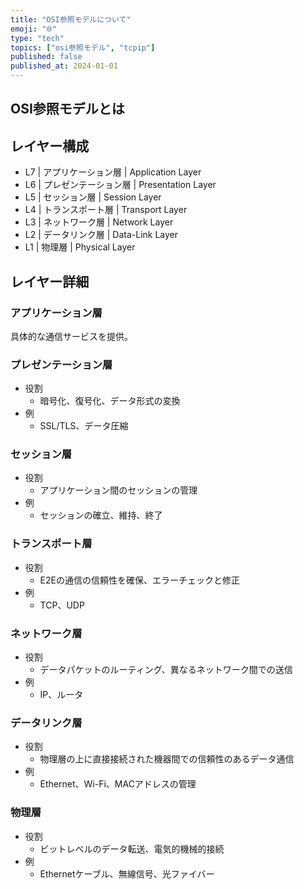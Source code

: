 ```yaml
---
title: "OSI参照モデルについて"
emoji: "🌐"
type: "tech"
topics: ["osi参照モデル", "tcpip"]
published: false
published_at: 2024-01-01
---
```


## OSI参照モデルとは

## レイヤー構成

- L7 | アプリケーション層 | Application Layer
- L6 | プレゼンテーション層 | Presentation Layer
- L5 | セッション層 | Session Layer
- L4 | トランスポート層 | Transport Layer
- L3 | ネットワーク層 | Network Layer
- L2 | データリンク層 | Data-Link Layer
- L1 | 物理層 | Physical Layer

## レイヤー詳細

### アプリケーション層

具体的な通信サービスを提供。

### プレゼンテーション層

- 役割
  - 暗号化、復号化、データ形式の変換
- 例
  - SSL/TLS、データ圧縮

### セッション層

- 役割
  - アプリケーション間のセッションの管理
- 例
  - セッションの確立、維持、終了

### トランスポート層

- 役割
  - E2Eの通信の信頼性を確保、エラーチェックと修正
- 例
  - TCP、UDP

### ネットワーク層

- 役割
  - データパケットのルーティング、異なるネットワーク間での送信
- 例
  - IP、ルータ

### データリンク層

- 役割
  - 物理層の上に直接接続された機器間での信頼性のあるデータ通信
- 例
  - Ethernet、Wi-Fi、MACアドレスの管理

### 物理層

- 役割
  - ビットレベルのデータ転送、電気的機械的接続
- 例
  - Ethernetケーブル、無線信号、光ファイバー
